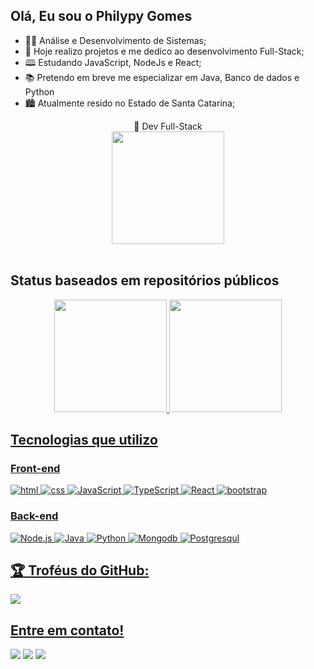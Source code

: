 ## Olá, Eu sou o Philypy Gomes

- 👨‍🏫 Análise e Desenvolvimento de Sistemas;
- 🔭 Hoje realizo projetos e me dedico ao desenvolvimento Full-Stack;
- 🕮 Estudando JavaScript, NodeJs e React;
- 📚 Pretendo em breve me especializar em Java, Banco de dados e Python
- 🏙  Atualmente resido no Estado de Santa Catarina;


<div align="center">
  🍃 Dev Full-Stack
  <br>
  <img height="180em" src='https://data.whicdn.com/images/54406285/original.gif'>
</div> 
<br>
<h2> Status baseados em repositórios públicos </h2>
<div align="center">
  <a href="https://github.com/philypy-cg">
  <img height="180em" src="https://github-readme-stats.vercel.app/api?username=philypy-cg&show_icons=true&theme=tokyonight&include_all_commits=true&count_private=true"/>
  <img height="180em" src="https://github-readme-stats.vercel.app/api/top-langs/?username=philypy-cg&layout=compact&langs_count=7&theme=tokyonight"/>
</div>

<h2> Tecnologias que utilizo </h2>

### Front-end
![html](https://img.shields.io/badge/HTML5-E34F26?style=for-the-badge&logo=html5&logoColor=white)
![css](https://img.shields.io/badge/CSS3-1572B6?style=for-the-badge&logo=css3&logoColor=white)
![JavaScript](https://img.shields.io/badge/JavaScript-F7DF1E?style=for-the-badge&logo=JavaScript&logoColor=black)
![TypeScript](https://img.shields.io/badge/TypeScript-007ACC?style=for-the-badge&logo=typescript&logoColor=whit)
![React](https://img.shields.io/badge/React-61DAFB?style=for-the-badge&logo=React&logoColor=black)
![bootstrap](https://img.shields.io/badge/Bootstrap-563D7C?style=for-the-badge&logo=bootstrap&logoColor=white)


### Back-end
![Node.js](https://img.shields.io/badge/Node.js-339933?style=for-the-badge&logo=Node.js&logoColor=black)
![Java](https://img.shields.io/badge/Java-ED8B00?style=for-the-badge&logo=java&logoColor=white)
![Python](https://img.shields.io/badge/Python-3776AB?style=for-the-badge&logo=python&logoColor=white)
![Mongodb](https://img.shields.io/badge/MongoDB-4EA94B?style=for-the-badge&logo=mongodb&logoColor=white)
![Postgresqul](https://img.shields.io/badge/PostgreSQL-316192?style=for-the-badge&logo=postgresql&logoColor=white)
  
 
## 🏆 Troféus do GitHub:
![](https://github-profile-trophy.vercel.app/?username=philypy-cg&theme=radical&no-frame=false&no-bg=false&margin-w=4)

  
  ##
<h2> Entre em contato! </h2>
<div> 
 <a href="https://discord.com/channels/@Philypy Gomes#5864" target="_blank"><img src="https://img.shields.io/badge/Discord-7289DA?style=for-the-badge&logo=discord&logoColor=white" target="_blank"></a> 
  <a href = "mailto:phcg.dev@gmail.com"><img src="https://img.shields.io/badge/-Gmail-%23333?style=for-the-badge&logo=gmail&logoColor=white" target="_blank"></a>
  <a href="https://www.linkedin.com/in/philypy-gomes/" target="_blank"><img src="https://img.shields.io/badge/-LinkedIn-%230077B5?style=for-the-badge&logo=linkedin&logoColor=white" target="_blank"></a> 
  
</div>
